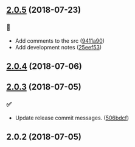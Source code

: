 ## [2.0.5](https://github.com/Elkfox/Ajaxinate/compare/2.0.4...2.0.5) (2018-07-23)


### :memo:

* Add comments to the src ([9411a90](https://github.com/Elkfox/Ajaxinate/commit/9411a90))
* Add development notes ([25eef53](https://github.com/Elkfox/Ajaxinate/commit/25eef53))



## [2.0.4](https://github.com/Elkfox/Ajaxinate/compare/2.0.3...2.0.4) (2018-07-06)




## [2.0.3](https://github.com/Elkfox/Ajaxinate/compare/2.0.2...2.0.3) (2018-07-05)


### :white_check_mark:

* Update release commit messages. ([506bdcf](https://github.com/Elkfox/Ajaxinate/commit/506bdcf))



## 2.0.2 (2018-07-05)





